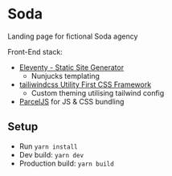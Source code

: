 # Soda

Landing page for fictional Soda agency

Front-End stack:

* [Eleventy - Static Site Generator](https://www.11ty.io/)
  * Nunjucks templating
* [tailiwindcss Utility First CSS Framework](https://tailwindcss.com/)
  * Custom theming utilising tailwind config
* [ParcelJS](https://parceljs.org/) for JS & CSS bundling

## Setup

* Run `yarn install`
* Dev build: `yarn dev`
* Production build: `yarn build`
